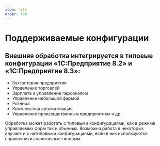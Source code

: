 ```yaml
---
icon: file 
order: 700
---
```


# Поддерживаемые конфигурации

## Внешняя обработка интегрируется в типовые конфигурации «1С:Предприятие 8.2» и «1С:Предприятие 8.3»:

* Бухгалтерия предприятия  
* Управление торговлей   
* Зарплата и управление персоналом   
* Управление небольшой фирмой   
* Розница   
* Комплексная автоматизация  
* Управление производственным предприятием и др.  

Обработка может работать с типовыми конфигурациями, как в режиме управляемых форм так и обычных. Возможна работа в некоторых случаях и с нетиповыми конфигурациями, если в них используются справочники аналогичные типовым.
